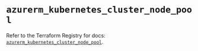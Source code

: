 # `azurerm_kubernetes_cluster_node_pool`

Refer to the Terraform Registry for docs: [`azurerm_kubernetes_cluster_node_pool`](https://registry.terraform.io/providers/hashicorp/azurerm/4.51.0/docs/resources/kubernetes_cluster_node_pool).
